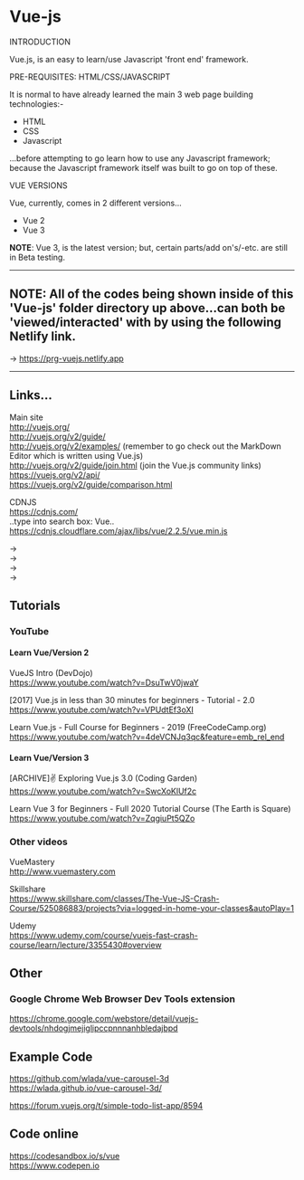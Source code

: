 # Vue-js

INTRODUCTION  

Vue.js, is an easy to learn/use Javascript 'front end' framework.

PRE-REQUISITES: HTML/CSS/JAVASCRIPT  

It is normal to have already learned the main 3 web page building technologies:-  

- HTML
- CSS
- Javascript  

...before attempting to go learn how to use any Javascript framework; because the Javascript framework itself was built to go on top of these.

VUE VERSIONS

Vue, currently, comes in 2 different versions...

- Vue 2
- Vue 3

**NOTE**: Vue 3, is the latest version; but, certain parts/add on's/-etc. are still in Beta testing.

-----

## NOTE: All of the codes being shown inside of this 'Vue-js' folder directory up above...can both be 'viewed/interacted' with by using the following Netlify link.

-> https://prg-vuejs.netlify.app  

-----

## Links...

Main site  
http://vuejs.org/  
http://vuejs.org/v2/guide/  
http://vuejs.org/v2/examples/  (remember to go check out the MarkDown Editor which is written using Vue.js)    
http://vuejs.org/v2/guide/join.html  (join the Vue.js community links)  
https://vuejs.org/v2/api/  
https://vuejs.org/v2/guide/comparison.html  


CDNJS   
https://cdnjs.com/  
..type into search box: Vue..  
https://cdnjs.cloudflare.com/ajax/libs/vue/2.2.5/vue.min.js  

-> <script src="https://unpkg.com/vue@2.5.16/dist/vue.js"></script>  
-> <script src="https://cdnjs.cloudflare.com/ajax/libs/vue/2.2.5/vue.min.js"></script>  
-> <script src="https://cdn.jsdelivr.net/npm/vue"></script>  
-> <script src="https://cdn.jsdelivr.net/npm/vue/dist/vue.js"></script>  


## Tutorials

### YouTube

#### Learn Vue/Version 2 

VueJS Intro (DevDojo)  
https://www.youtube.com/watch?v=DsuTwV0jwaY  

[2017] Vue.js in less than 30 minutes for beginners - Tutorial - 2.0  
https://www.youtube.com/watch?v=VPUdtEf3oXI  

Learn Vue.js - Full Course for Beginners - 2019 (FreeCodeCamp.org)  
https://www.youtube.com/watch?v=4deVCNJq3qc&feature=emb_rel_end  

#### Learn Vue/Version 3 

[ARCHIVE]✌️ Exploring Vue.js 3.0  (Coding Garden)  
https://www.youtube.com/watch?v=SwcXoKlUf2c  

Learn Vue 3 for Beginners - Full 2020 Tutorial Course (The Earth is Square)  
https://www.youtube.com/watch?v=ZqgiuPt5QZo  

### Other videos

VueMastery  
http://www.vuemastery.com  

Skillshare  
https://www.skillshare.com/classes/The-Vue-JS-Crash-Course/525086883/projects?via=logged-in-home-your-classes&autoPlay=1  

Udemy  
https://www.udemy.com/course/vuejs-fast-crash-course/learn/lecture/3355430#overview  

## Other

### Google Chrome Web Browser Dev Tools extension

https://chrome.google.com/webstore/detail/vuejs-devtools/nhdogjmejiglipccpnnnanhbledajbpd  

## Example Code

https://github.com/wlada/vue-carousel-3d   
https://wlada.github.io/vue-carousel-3d/  

https://forum.vuejs.org/t/simple-todo-list-app/8594  

## Code online

https://codesandbox.io/s/vue    
https://www.codepen.io  


